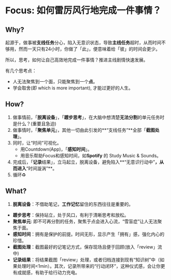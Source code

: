 # Focus: 如何雷厉风行地完成一件事情？


## Why?

起源于，做事被**支线任务**分心，陷入无意识状态，导致**主线任务**超时，从而时间不够用，然而一天只有24小时，你做了「此」，便意味着给「彼」的时间会更少。

所以，思考，如何让自己高效地完成一件事情？推进主线剧情快速发展。

有几个思考点：

* 人无法聚焦到一个面，只能聚焦到一个**点**。
* 学会取舍(即 which is more important), 才能过更好的人生。

## How?

1. 做事情前，「**脱离设备**」，「**踱步思考**」，在大脑中想清楚**无法分割**的单元任务时是什么？(重要且急迫)
2. 做事情时，「**聚焦单元**」，其他一切由此引发的**“支线任务”**全部「**截图处理**」。
3. 同时，让“时间”可视化。
	- 用Countdown(App)，「**感知时间**」。
	- 用音乐帮助Focus和感知时间，如**Spotify** 的 Study Music & Sounds。
4. 完成后，「**记录**结果」，立马起立，脱离设备，避免陷入**“无意识行动中”**，从而进入**“时间漩涡”**。
5. 循环♻️

## What?

1. **脱离设备**：不借助笔记，**工作记忆**留住的东西往往是重要的。
* **踱步思考**：保持站立，处于风口，有利于清晰思考和放松。
* **聚焦单元**: 即不可再分割的任务，聚焦于点会进入心流，“雪盲症”让人无法聚焦于面。
* **感知时间**：拥有是保护的前提。时间无形，显示产生「拥有」感，强化内心的珍惜。
* **截图处理**：截图最好的记笔记方式，保存现场且便于回顾(放入「review」流中)
* **记录结果**：将结果截图「review」处理，或者归档连接到现有“知识树”中（如果处理时间<1min）。其次，记录所带来的“行动闭环”，这种仪式感，会让你更有成就感，有助于给行动力充电。
